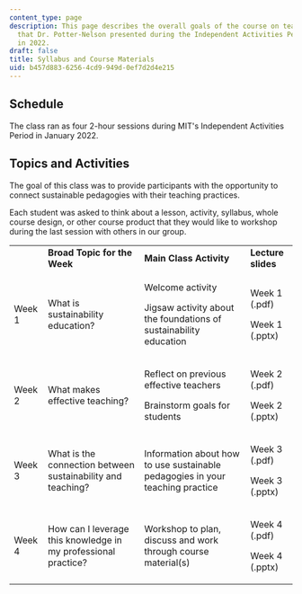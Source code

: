 ```yaml
---
content_type: page
description: This page describes the overall goals of the course on teaching for sustainability
  that Dr. Potter-Nelson presented during the Independent Activities Period at MIT
  in 2022.
draft: false
title: Syllabus and Course Materials
uid: b457d883-6256-4cd9-949d-0ef7d2d4e215
---
```

## Schedule

The class ran as four 2-hour sessions during MIT's Independent Activities Period in January 2022.

## Topics and Activities

The goal of this class was to provide participants with the opportunity to connect sustainable pedagogies with their teaching practices.

Each student was asked to think about a lesson, activity, syllabus, whole course design, or other course product that they would like to workshop during the last session with others in our group.

<table><tbody><tr><td>&nbsp;</td><td><strong>Broad Topic for the Week</strong></td><td><strong>Main Class Activity</strong></td><td><strong>Lecture slides</strong></td></tr><tr><td>Week 1</td><td>What is sustainability education?</td><td><p>Welcome activity</p><p>Jigsaw activity about the foundations of sustainability education</p></td><td><p><a class="resource-link" data-uuid="%5B%229f850f8f-c98c-4ca9-938e-776f0e9f731b%22%5D">Week 1 (.pdf)</a></p><p><a class="resource-link" data-uuid="%5B%2295c2ebe0-decd-4483-8529-5cbdf3805fc5%22%5D">Week 1 (.pptx)</a></p></td></tr><tr><td>Week 2</td><td>What makes effective teaching?</td><td><p>Reflect on previous effective teachers</p><p>Brainstorm goals for students</p></td><td><p><a class="resource-link" data-uuid="%5B%22ce63467b-41d3-4e17-b3bf-28582956283f%22%5D">Week 2 (.pdf)</a></p><p><a class="resource-link" data-uuid="%5B%22457d5cd9-09d8-459a-b0fe-c5b662016558%22%5D">Week 2 (.pptx)</a></p></td></tr><tr><td>Week 3</td><td>What is the connection between sustainability and teaching?</td><td>Information about how to use sustainable pedagogies in your teaching practice</td><td><p><a class="resource-link" data-uuid="%5B%22c8645fbd-abd4-4e25-8ddc-3faa6e17517d%22%5D">Week 3 (.pdf)</a></p><p><a class="resource-link" data-uuid="%5B%223c92517c-99ad-428b-ba82-f0572e883fd1%22%5D">Week 3 (.pptx)</a></p></td></tr><tr><td>Week 4</td><td>How can I leverage this knowledge in my professional practice?</td><td>Workshop to plan, discuss and work through course material(s)</td><td><p><a class="resource-link" data-uuid="%5B%2243e08dcf-6052-4f74-83e0-4bbbb05b0a80%22%5D">Week 4 (.pdf)</a></p><p><a class="resource-link" data-uuid="%5B%2274dec44f-d299-49fd-b91c-0a77f4afc80a%22%5D">Week 4 (.pptx)</a></p></td></tr></tbody></table>